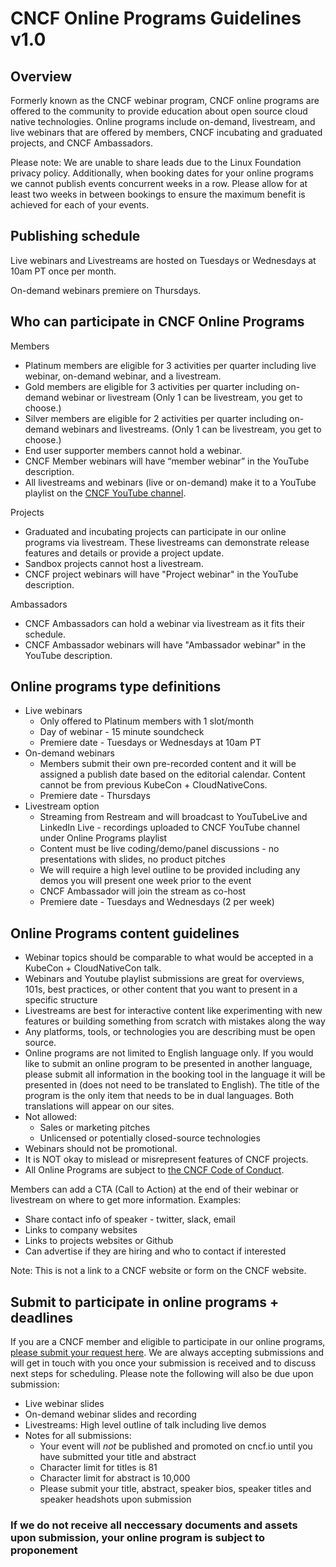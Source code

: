 # CNCF Online Programs Guidelines v1.0 #

## Overview ##

Formerly known as the CNCF webinar program, CNCF online programs are offered to the community to provide education about open source cloud native technologies. Online programs include on-demand, livestream, and live webinars that are offered by members, CNCF incubating and graduated projects, and CNCF Ambassadors.

Please note: We are unable to share leads due to the Linux Foundation privacy policy. Additionally, when booking dates for your online programs we cannot publish events concurrent weeks in a row. Please allow for at least two weeks in between bookings to ensure the maximum benefit is achieved for each of your events.

## Publishing schedule ##

Live webinars and Livestreams are hosted on Tuesdays or Wednesdays at 10am PT once per month.

On-demand webinars premiere on Thursdays.

## Who can participate in CNCF Online Programs ##
 
Members 
* Platinum members are eligible for 3 activities per quarter including live webinar, on-demand webinar, and a livestream.
* Gold members are eligible for 3 activities per quarter including on-demand webinar or livestream (Only 1 can be livestream, you get to choose.)
* Silver members are eligible for 2 activities per quarter including on-demand webinars and livestreams. (Only 1 can be livestream, you get to choose.)
* End user supporter members cannot hold a webinar.
* CNCF Member webinars will have “member webinar” in the YouTube description.
* All livestreams and webinars (live or on-demand) make it to a YouTube playlist on the [CNCF YouTube channel](https://www.youtube.com/@cncf).

Projects
* Graduated and incubating projects can participate in our online programs via livestream. These livestreams can demonstrate release features and details or provide a project update. 
* Sandbox projects cannot host a livestream.
* CNCF project webinars will have "Project webinar" in the YouTube description.

Ambassadors
* CNCF Ambassadors can hold a webinar via livestream as it fits their schedule.
* CNCF Ambassador webinars will have "Ambassador webinar" in the YouTube description.

## Online programs type definitions ##

* Live webinars
	* Only offered to Platinum members with 1 slot/month 
	* Day of webinar - 15 minute soundcheck
	* Premiere date - Tuesdays or Wednesdays at 10am PT
* On-demand webinars
	* Members submit their own pre-recorded content and it will be assigned a publish date based on the editorial calendar. Content cannot be from previous KubeCon + CloudNativeCons.
	* Premiere date - Thursdays
* Livestream option 
	* Streaming from Restream and will broadcast to YouTubeLive and LinkedIn Live - recordings uploaded to CNCF YouTube channel under Online Programs playlist
	* Content must be live coding/demo/panel discussions - no presentations with slides, no product pitches
	* We will require a high level outline to be provided including any demos you will present one week prior to the event
	* CNCF Ambassador will join the stream as co-host
	* Premiere date - Tuesdays and Wednesdays (2 per week)


## Online Programs content guidelines ##
* Webinar topics should be comparable to what would be accepted in a KubeCon + CloudNativeCon talk.
* Webinars and Youtube playlist submissions are great for overviews, 101s, best practices, or other content that you want to present in a specific structure
* Livestreams are best for interactive content like experimenting with new features or building something from scratch with mistakes along the way 
* Any platforms, tools, or technologies you are describing must be open source.
* Online programs are not limited to English language only. If you would like to submit an online program to be presented in another language, please submit all information in the booking tool in the language it will be presented in (does not need to be translated to English). The title of the program is the only item that needs to be in dual languages. Both translations will appear on our sites. 
* Not allowed:
	* Sales or marketing pitches
	* Unlicensed or potentially closed-source technologies
* Webinars should not be promotional.
* It is NOT okay to mislead or misrepresent features of CNCF projects.
* All Online Programs are subject to [the CNCF Code of Conduct](https://www.cncf.io/conduct/).

Members can add a CTA (Call to Action) at the end of their webinar or livestream on where to get more information. 
Examples:
* Share contact info of speaker - twitter, slack, email
* Links to company websites
* Links to projects websites or Github
* Can advertise if they are hiring and who to contact if interested

Note: This is not a link to a CNCF website or form on the CNCF website.

## Submit to participate in online programs + deadlines ##

If you are a CNCF member and eligible to participate in our online programs, [please submit your request here](http://marketingform.cncf.io/). We are always accepting submissions and will get in touch with you once your submission is received and to discuss next steps for scheduling. Please note the following will also be due upon submission:
* Live webinar slides
* On-demand webinar slides and recording
* Livestreams: High level outline of talk including live demos
* Notes for all submissions:
	* Your event will *not* be published and promoted on cncf.io until you have submitted your title and abstract
 	* Character limit for titles is 81
	* Character limit for abstract is 10,000
	* Please submit your title, abstract, speaker bios, speaker titles and speaker headshots upon submission

### If we do not receive all neccessary documents and assets upon submission, your online program is subject to proponement
